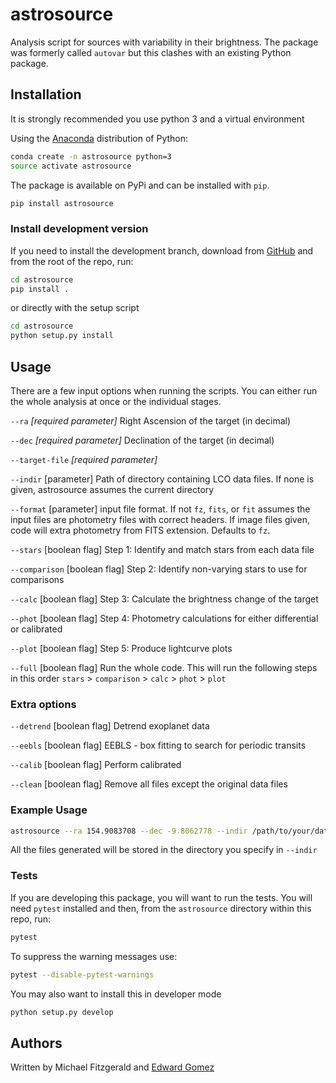 # astrosource
Analysis script for sources with variability in their brightness. The package was formerly called `autovar` but this clashes with an existing Python package.

## Installation

It is strongly recommended you use python 3 and a virtual environment

Using the [Anaconda](https://www.anaconda.com/download/) distribution of Python:

```bash
conda create -n astrosource python=3
source activate astrosource
```

The package is available on PyPi and can be installed with `pip`.

```bash
pip install astrosource
```

### Install development version

If you need to install the development branch, download from [GitHub](https://github.com/zemogle/astrosource) and from the root of the repo, run:

```bash
cd astrosource
pip install .
```

or directly with the setup script

```bash
cd astrosource
python setup.py install
```

## Usage

There are a few input options when running the scripts. You can either run the whole analysis at once or the individual stages.

`--ra` *[required parameter]* Right Ascension of the target (in decimal)

`--dec` *[required parameter]* Declination of the target (in decimal)

`--target-file` *[required parameter]*

`--indir` [parameter] Path of directory containing LCO data files. If none is given, astrosource assumes the current directory

`--format` [parameter] input file format. If not `fz`, `fits`, or `fit` assumes the input files are photometry files with correct headers. If image files given, code will extra photometry from FITS extension. Defaults to `fz`.

`--stars` [boolean flag] Step 1: Identify and match stars from each data file

`--comparison` [boolean flag] Step 2: Identify non-varying stars to use for comparisons

`--calc` [boolean flag] Step 3: Calculate the brightness change of the target

`--phot` [boolean flag] Step 4: Photometry calculations for either differential or calibrated

`--plot` [boolean flag] Step 5: Produce lightcurve plots

`--full` [boolean flag] Run the whole code. This will run the following steps in this order `stars` > `comparison` > `calc` > `phot` > `plot`

### Extra options
`--detrend` [boolean flag] Detrend exoplanet data

`--eebls` [boolean flag] EEBLS - box fitting to search for periodic transits

`--calib` [boolean flag] Perform calibrated

`--clean` [boolean flag] Remove all files except the original data files


### Example Usage

```bash
astrosource --ra 154.9083708 --dec -9.8062778 --indir /path/to/your/data --full
```

All the files generated will be stored in the directory you specify in `--indir`

### Tests

If you are developing this package, you will want to run the tests. You will need `pytest` installed and then, from the `astrosource` directory within this repo, run:

```bash
pytest
```

To suppress the warning messages use:

```bash
pytest --disable-pytest-warnings
```

You may also want to install this in developer mode

```bash
python setup.py develop
```

## Authors
Written by Michael Fitzgerald and [Edward Gomez](@zemogle)
